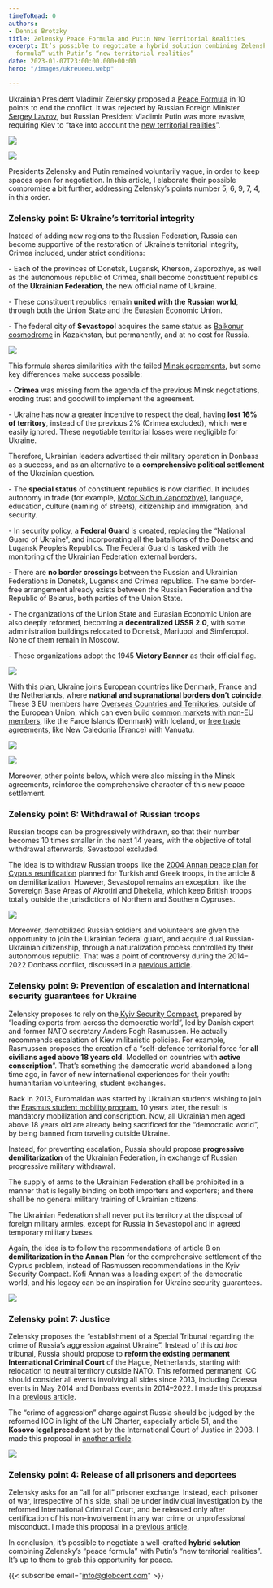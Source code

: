 ```yaml
---
timeToRead: 0
authors:
- Dennis Brotzky
title: Zelensky Peace Formula and Putin New Territorial Realities
excerpt: It’s possible to negotiate a hybrid solution combining Zelensky’s “peace
  formula” with Putin’s “new territorial realities”
date: 2023-01-07T23:00:00.000+00:00
hero: "/images/ukreueeu.webp"

---
```

Ukrainian President Vladimir Zelensky proposed a [Peace Formula](https://www.president.gov.ua/en/news/ukrayina-zavzhdi-bula-liderom-mirotvorchih-zusil-yaksho-rosi-79141) in 10 points to end the conflict. It was rejected by Russian Foreign Minister [Sergey Lavrov](https://www.reuters.com/world/europe/russias-lavrov-rejects-zelenskiys-peace-formula-ria-2022-12-29/), but Russian President Vladimir Putin was more evasive, requiring Kiev to “take into account the [new territorial realities](http://kremlin.ru/events/president/news/70328)”.

![](https://cdn-images-1.medium.com/max/800/0*-lx_0oHJ5IsVHdrb.jpeg)

![](https://cdn-images-1.medium.com/max/800/0*qdU61COvHpaU0-O_.jpeg)

Presidents Zelensky and Putin remained voluntarily vague, in order to keep spaces open for negotiation. In this article, I elaborate their possible compromise a bit further, addressing Zelensky’s points number 5, 6, 9, 7, 4, in this order.

### Zelensky point 5: Ukraine’s territorial integrity

Instead of adding new regions to the Russian Federation, Russia can become supportive of the restoration of Ukraine’s territorial integrity, Crimea included, under strict conditions:

\- Each of the provinces of Donetsk, Lugansk, Kherson, Zaporozhye, as well as the autonomous republic of Crimea, shall become constituent republics of the **Ukrainian Federation**, the new official name of Ukraine.

\- These constituent republics remain **united with the Russian world**, through both the Union State and the Eurasian Economic Union.

\- The federal city of **Sevastopol** acquires the same status as [Baikonur cosmodrome](https://cis-legislation.com/document.fwx?rgn=8648) in Kazakhstan, but permanently, and at no cost for Russia.

![](https://cdn-images-1.medium.com/max/800/1*HcHdtCdLEW6ZxBqp93t5AA.jpeg)

This formula shares similarities with the failed [Minsk agreements](https://en.wikipedia.org/wiki/Minsk_agreements#Minsk_II,_February_2015), but some key differences make success possible:

\- **Crimea** was missing from the agenda of the previous Minsk negotiations, eroding trust and goodwill to implement the agreement.

\- Ukraine has now a greater incentive to respect the deal, having **lost 16% of territory**, instead of the previous 2% (Crimea excluded), which were easily ignored. These negotiable territorial losses were negligible for Ukraine.

Therefore, Ukrainian leaders advertised their military operation in Donbass as a success, and as an alternative to a **comprehensive political settlement** of the Ukrainian question.

\- The **special status** of constituent republics is now clarified. It includes autonomy in trade (for example, [Motor Sich in Zaporozhye](https://ssu.gov.ua/novyny/sbu-zatrymala-prezydenta-promyslovoho-hihanta-motor-sich-za-pidozroiu-u-roboti-na-rf)), language, education, culture (naming of streets), citizenship and immigration, and security.

\- In security policy, a **Federal Guard** is created, replacing the “National Guard of Ukraine”, and incorporating all the batallions of the Donetsk and Lugansk People’s Republics. The Federal Guard is tasked with the monitoring of the Ukrainian Federation external borders.

\- There are **no border crossings** between the Russian and Ukrainian Federations in Donetsk, Lugansk and Crimea republics. The same border-free arrangement already exists between the Russian Federation and the Republic of Belarus, both parties of the Union State.

\- The organizations of the Union State and Eurasian Economic Union are also deeply reformed, becoming a **decentralized USSR 2.0**, with some administration buildings relocated to Donetsk, Mariupol and Simferopol. None of them remain in Moscow.

\- These organizations adopt the 1945 **Victory Banner** as their official flag.

![](https://cdn-images-1.medium.com/max/800/1*RuawwdoL-5JldN5h895t-A.jpeg)

With this plan, Ukraine joins European countries like Denmark, France and the Netherlands, where **national and supranational borders don’t coincide**. These 3 EU members have [Overseas Countries and Territories](https://international-partnerships.ec.europa.eu/countries/overseas-countries-and-territories_en), outside of the European Union, which can even build [common markets with non-EU members](https://www.government.fo/en/foreign-relations/foreign-trade/hoyvik-agreement/), like the Faroe Islands (Denmark) with Iceland, or [free trade agreements](https://gouv.nc/actualites/04-08-2022/premier-acte-dune-cooperation-renforcee-avec-le-vanuatu), like New Caledonia (France) with Vanuatu.

![](https://cdn-images-1.medium.com/max/800/0*s5vNj7Yqqg2PGylv.jpg)

![](https://cdn-images-1.medium.com/max/800/0*xEV1En-wKnn76_hm.gif)

Moreover, other points below, which were also missing in the Minsk agreements, reinforce the comprehensive character of this new peace settlement.

### Zelensky point 6: Withdrawal of Russian troops

Russian troops can be progressively withdrawn, so that their number becomes 10 times smaller in the next 14 years, with the objective of total withdrawal afterwards, Sevastopol excluded.

The idea is to withdraw Russian troops like the [2004 Annan peace plan for Cyprus reunification](http://www.globalsecurity.org/military/library/report/2004/annan-cyprus-problem_maps_26feb03.pdf) planned for Turkish and Greek troops, in the article 8 on demilitarization. However, Sevastopol remains an exception, like the Sovereign Base Areas of Akrotiri and Dhekelia, which keep British troops totally outside the jurisdictions of Northern and Southern Cypruses.

![](https://cdn-images-1.medium.com/max/800/0*8yAy2aHZR4TedmOl.png)

‌Moreover, demobilized Russian soldiers and volunteers are given the opportunity to join the Ukrainian federal guard, and acquire dual Russian-Ukrainian citizenship, through a naturalization process controlled by their autonomous republic. That was a point of controversy during the 2014–2022 Donbass conflict, discussed in a [previous article](https://medium.com/@mostafab/vladimir-putin-should-voluntarily-go-to-an-impartial-international-criminal-court-trial-because-he-586aa0ed1fa1#498e).

### Zelensky point 9: Prevention of escalation and international security guarantees for Ukraine

Zelensky proposes to rely on the[ Kyiv Security Compact](https://www.president.gov.ua/storage/j-files-storage/01/15/89/41fd0ec2d72259a561313370cee1be6e_1663050954.pdf), prepared by “leading experts from across the democratic world”, led by Danish expert and former NATO secretary Anders Fogh Rasmussen. He actually recommends escalation of Kiev militaristic policies. For example, Rasmussen proposes the creation of a “self-defence territorial force for **all civilians aged above 18 years old**. Modelled on countries with **active conscription**”. That’s something the democratic world abandoned a long time ago, in favor of new international experiences for their youth: humanitarian volunteering, student exchanges.

Back in 2013, Euromaidan was started by Ukrainian students wishing to join the [Erasmus student mobility program.](https://www.pravda.com.ua/columns/2013/11/27/7003306/index.amp) 10 years later, the result is mandatory mobilization and conscription. Now, all Ukrainian men aged above 18 years old are already being sacrificed for the “democratic world”, by being banned from traveling outside Ukraine.

Instead, for preventing escalation, Russia should propose **progressive demilitarization** of the Ukrainian Federation, in exchange of Russian progressive military withdrawal.

The supply of arms to the Ukrainian Federation shall be prohibited in a manner that is legally binding on both importers and exporters; and there shall be no general military training of Ukrainian citizens.

The Ukrainian Federation shall never put its territory at the disposal of foreign military armies, except for Russia in Sevastopol and in agreed temporary military bases.

Again, the idea is to follow the recommendations of article 8 on **demilitarization in the Annan Plan** for the comprehensive settlement of the Cyprus problem, instead of Rasmussen recommendations in the Kyiv Security Compact. Kofi Annan was a leading expert of the democratic world, and his legacy can be an inspiration for Ukraine security guarantees.

![](https://cdn-images-1.medium.com/max/800/0*idPLLejAn-ZytWRn.gif)

### Zelensky point 7: Justice

Zelensky proposes the “establishment of a Special Tribunal regarding the crime of Russia’s aggression against Ukraine”. Instead of this _ad hoc_ tribunal, Russia should propose to **reform the existing permanent International Criminal Court** of the Hague, Netherlands, starting with relocation to neutral territory outside NATO. This reformed permanent ICC should consider all events involving all sides since 2013, including Odessa events in May 2014 and Donbass events in 2014–2022. I made this proposal in a [previous article](https://medium.com/@mostafab/russia-should-take-the-leadership-of-international-criminal-court-reform-8f42ea5b547f).

The “crime of aggression” charge against Russia should be judged by the reformed ICC in light of the UN Charter, especially article 51, and the **Kosovo legal precedent** set by the International Court of Justice in 2008. I made this proposal in [another article](https://medium.com/@mostafab/vladimir-putin-should-voluntarily-go-to-an-impartial-international-criminal-court-trial-because-he-586aa0ed1fa1).

![](https://cdn-images-1.medium.com/max/800/0*4bj4rn8t3hAKm0Be.jpeg)

### Zelensky point 4: Release of all prisoners and deportees

Zelensky asks for an “all for all” prisoner exchange. Instead, each prisoner of war, irrespective of his side, shall be under individual investigation by the reformed International Criminal Court, and be released only after certification of his non-involvement in any war crime or unprofessional misconduct. I made this proposal in a [previous article](/post/russia-should-initiate-the-reform-and-join-the-international-criminal-court/).

In conclusion, it’s possible to negotiate a well-crafted **hybrid solution** combining Zelensky’s “peace formula” with Putin’s “new territorial realities”. It’s up to them to grab this opportunity for peace.

{{< subscribe email="[info@globcent.com](mailto:info@globcent.com)" >}}